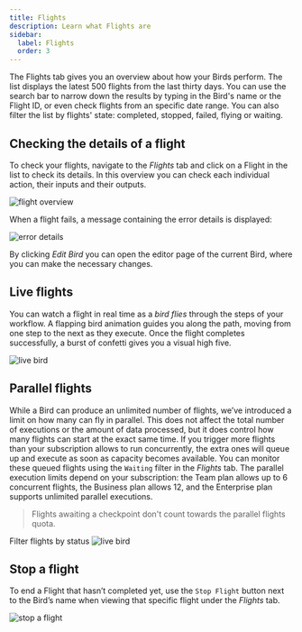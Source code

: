 ```yaml
---
title: Flights
description: Learn what Flights are
sidebar:
  label: Flights
  order: 3
---
```


The Flights tab gives you an overview about how your Birds perform. The list displays the latest 500 flights from the last thirty days. You can use the search bar to narrow down the results by typing in the Bird's name or the Flight ID, or even check flights from an specific date range. You can also filter the list by flights' state: completed, stopped, failed, flying or waiting.

## Checking the details of a flight

To check your flights, navigate to the _Flights_ tab and click on a Flight in the list to check its details. In this overview you can check each individual action, their inputs and their outputs. 

![flight overview](~/assets/docs/flight-details.png)

When a flight fails, a message containing the error details is displayed:

![error details](~/assets/docs/error-details.gif)

By clicking _Edit Bird_ you can open the editor page of the current Bird, where you can make the necessary changes.

## Live flights

You can watch a flight in real time as a _bird flies_ through the steps of your workflow. A flapping bird animation guides you along the path, moving from one step to the next as they execute. Once the flight completes successfully, a burst of confetti gives you a visual high five.

![live bird](~/assets/docs/live-bird.gif)

## Parallel flights

While a Bird can produce an unlimited number of flights, we’ve introduced a limit on how many can fly in parallel. This does not affect the total number of executions or the amount of data processed, but it does control how many flights can start at the exact same time. If you trigger more flights than your subscription allows to run concurrently, the extra ones will queue up and execute as soon as capacity becomes available. You can monitor these queued flights using the `Waiting` filter in the _Flights_ tab. The parallel execution limits depend on your subscription: the Team plan allows up to 6 concurrent flights, the Business plan allows 12, and the Enterprise plan supports unlimited parallel executions.

> Flights awaiting a checkpoint don't count towards the parallel flights quota.

Filter flights by status
![live bird](~/assets/docs/waiting-filter.png)

## Stop a flight

To end a Flight that hasn’t completed yet, use the `Stop Flight` button next to the Bird’s name when viewing that specific flight under the _Flights_ tab.

![stop a flight](~/assets/docs/stop-flight.png)